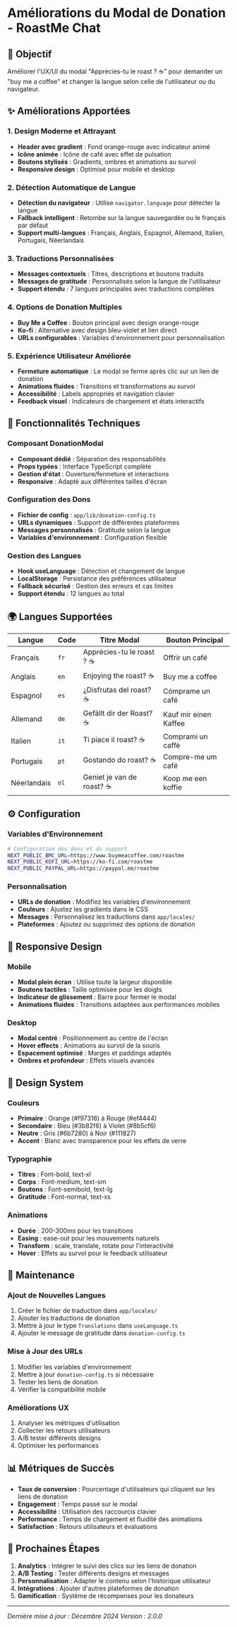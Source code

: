 # Améliorations du Modal de Donation - RoastMe Chat

## 🎯 Objectif
Améliorer l'UX/UI du modal "Apprécies-tu le roast ? ☕" pour demander un "buy me a coffee" et changer la langue selon celle de l'utilisateur ou du navigateur.

## ✨ Améliorations Apportées

### 1. **Design Moderne et Attrayant**
- **Header avec gradient** : Fond orange-rouge avec indicateur animé
- **Icône animée** : Icône de café avec effet de pulsation
- **Boutons stylisés** : Gradients, ombres et animations au survol
- **Responsive design** : Optimisé pour mobile et desktop

### 2. **Détection Automatique de Langue**
- **Détection du navigateur** : Utilise `navigator.language` pour détecter la langue
- **Fallback intelligent** : Retombe sur la langue sauvegardée ou le français par défaut
- **Support multi-langues** : Français, Anglais, Espagnol, Allemand, Italien, Portugais, Néerlandais

### 3. **Traductions Personnalisées**
- **Messages contextuels** : Titres, descriptions et boutons traduits
- **Messages de gratitude** : Personnalisés selon la langue de l'utilisateur
- **Support étendu** : 7 langues principales avec traductions complètes

### 4. **Options de Donation Multiples**
- **Buy Me a Coffee** : Bouton principal avec design orange-rouge
- **Ko-fi** : Alternative avec design bleu-violet et lien direct
- **URLs configurables** : Variables d'environnement pour personnalisation

### 5. **Expérience Utilisateur Améliorée**
- **Fermeture automatique** : Le modal se ferme après clic sur un lien de donation
- **Animations fluides** : Transitions et transformations au survol
- **Accessibilité** : Labels appropriés et navigation clavier
- **Feedback visuel** : Indicateurs de chargement et états interactifs

## 🚀 Fonctionnalités Techniques

### Composant DonationModal
- **Composant dédié** : Séparation des responsabilités
- **Props typées** : Interface TypeScript complète
- **Gestion d'état** : Ouverture/fermeture et interactions
- **Responsive** : Adapté aux différentes tailles d'écran

### Configuration des Dons
- **Fichier de config** : `app/lib/donation-config.ts`
- **URLs dynamiques** : Support de différentes plateformes
- **Messages personnalisés** : Gratitude selon la langue
- **Variables d'environnement** : Configuration flexible

### Gestion des Langues
- **Hook useLanguage** : Détection et changement de langue
- **LocalStorage** : Persistance des préférences utilisateur
- **Fallback sécurisé** : Gestion des erreurs et cas limites
- **Support étendu** : 12 langues au total

## 🌍 Langues Supportées

| Langue | Code | Titre Modal | Bouton Principal |
|--------|------|-------------|------------------|
| Français | `fr` | Apprécies-tu le roast ? ☕ | Offrir un café |
| Anglais | `en` | Enjoying the roast? ☕ | Buy me a coffee |
| Espagnol | `es` | ¿Disfrutas del roast? ☕ | Cómprame un café |
| Allemand | `de` | Gefällt dir der Roast? ☕ | Kauf mir einen Kaffee |
| Italien | `it` | Ti piace il roast? ☕ | Comprami un caffè |
| Portugais | `pt` | Gostando do roast? ☕ | Compre-me um café |
| Néerlandais | `nl` | Geniet je van de roast? ☕ | Koop me een koffie |

## ⚙️ Configuration

### Variables d'Environnement
```bash
# Configuration des dons et du support
NEXT_PUBLIC_BMC_URL=https://www.buymeacoffee.com/roastme
NEXT_PUBLIC_KOFI_URL=https://ko-fi.com/roastme
NEXT_PUBLIC_PAYPAL_URL=https://paypal.me/roastme
```

### Personnalisation
- **URLs de donation** : Modifiez les variables d'environnement
- **Couleurs** : Ajustez les gradients dans le CSS
- **Messages** : Personnalisez les traductions dans `app/locales/`
- **Plateformes** : Ajoutez ou supprimez des options de donation

## 📱 Responsive Design

### Mobile
- **Modal plein écran** : Utilise toute la largeur disponible
- **Boutons tactiles** : Taille optimisée pour les doigts
- **Indicateur de glissement** : Barre pour fermer le modal
- **Animations fluides** : Transitions adaptées aux performances mobiles

### Desktop
- **Modal centré** : Positionnement au centre de l'écran
- **Hover effects** : Animations au survol de la souris
- **Espacement optimisé** : Marges et paddings adaptés
- **Ombres et profondeur** : Effets visuels avancés

## 🎨 Design System

### Couleurs
- **Primaire** : Orange (#f97316) à Rouge (#ef4444)
- **Secondaire** : Bleu (#3b82f6) à Violet (#8b5cf6)
- **Neutre** : Gris (#6b7280) à Noir (#111827)
- **Accent** : Blanc avec transparence pour les effets de verre

### Typographie
- **Titres** : Font-bold, text-xl
- **Corps** : Font-medium, text-sm
- **Boutons** : Font-semibold, text-lg
- **Gratitude** : Font-normal, text-xs

### Animations
- **Durée** : 200-300ms pour les transitions
- **Easing** : ease-out pour les mouvements naturels
- **Transform** : scale, translate, rotate pour l'interactivité
- **Hover** : Effets au survol pour le feedback utilisateur

## 🔧 Maintenance

### Ajout de Nouvelles Langues
1. Créer le fichier de traduction dans `app/locales/`
2. Ajouter les traductions de donation
3. Mettre à jour le type `Translations` dans `useLanguage.ts`
4. Ajouter le message de gratitude dans `donation-config.ts`

### Mise à Jour des URLs
1. Modifier les variables d'environnement
2. Mettre à jour `donation-config.ts` si nécessaire
3. Tester les liens de donation
4. Vérifier la compatibilité mobile

### Améliorations UX
1. Analyser les métriques d'utilisation
2. Collecter les retours utilisateurs
3. A/B tester différents designs
4. Optimiser les performances

## 📊 Métriques de Succès

- **Taux de conversion** : Pourcentage d'utilisateurs qui cliquent sur les liens de donation
- **Engagement** : Temps passé sur le modal
- **Accessibilité** : Utilisation des raccourcis clavier
- **Performance** : Temps de chargement et fluidité des animations
- **Satisfaction** : Retours utilisateurs et évaluations

## 🚀 Prochaines Étapes

1. **Analytics** : Intégrer le suivi des clics sur les liens de donation
2. **A/B Testing** : Tester différents designs et messages
3. **Personnalisation** : Adapter le contenu selon l'historique utilisateur
4. **Intégrations** : Ajouter d'autres plateformes de donation
5. **Gamification** : Système de récompenses pour les donateurs

---

*Dernière mise à jour : Décembre 2024*
*Version : 2.0.0*
